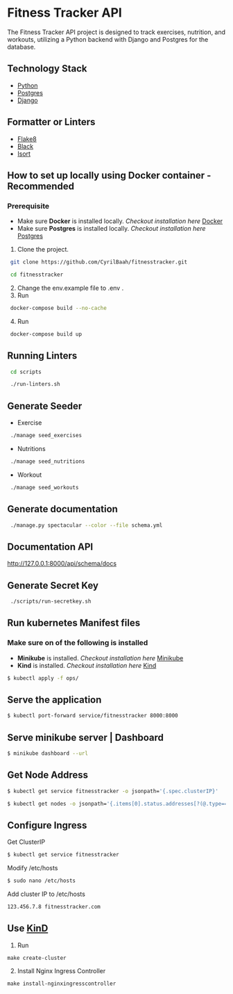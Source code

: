 # Fitness Tracker API
The Fitness Tracker API project is designed to track exercises, nutrition, and workouts, utilizing a Python backend with Django and Postgres for the database.

## Technology Stack
- [Python](https://www.python.org/ "python")
- [Postgres](https://www.postgresql.org/ "Postgres")
- [Django](https://www.django-rest-framework.org/ "Django")

## Formatter or Linters
- [Flake8](https://flake8.pycqa.org/en/latest/index.html# "Flake8")
- [Black](https://black.readthedocs.io/en/stable/ "Black") 
- [Isort](https://pycqa.github.io/isort/ "Isort")


## How to set up locally using Docker container - **Recommended**
### Prerequisite
- Make sure **Docker** is installed locally. *Checkout installation here* [Docker](https://www.docker.com/ "Docker")
- Make sure **Postgres** is installed locally. *Checkout installation here* [Postgres](https://www.postgresql.org/ "Postgres")

1. Clone the project.
```sh
 git clone https://github.com/CyrilBaah/fitnesstracker.git
```
```sh
 cd fitnesstracker
```
2. Change the env.example file to .env .
3. Run 
```sh
 docker-compose build --no-cache
```
4. Run 
```sh
 docker-compose build up
```

## Running Linters
```sh
 cd scripts
```
```sh
 ./run-linters.sh
```

## Generate Seeder
- Exercise
```sh
 ./manage seed_exercises
```
- Nutritions
```sh
 ./manage seed_nutritions
```
- Workout
```sh
 ./manage seed_workouts
```
## Generate documentation
```sh
 ./manage.py spectacular --color --file schema.yml
```

## Documentation API
http://127.0.0.1:8000/api/schema/docs

## Generate Secret Key
```sh
 ./scripts/run-secretkey.sh 
```

## Run kubernetes Manifest files
### Make sure on of the following is installed
 - **Minikube** is installed. *Checkout installation here* [Minikube](https://minikube.sigs.k8s.io/docs/ "Minikube")
 - **Kind** is installed. *Checkout installation here* [Kind](https://kind.sigs.k8s.io/ "Kind")

```sh
$ kubectl apply -f ops/
```

## Serve the application
```sh
$ kubectl port-forward service/fitnesstracker 8000:8000
```

## Serve minikube server | Dashboard
```sh
$ minikube dashboard --url
```
## Get Node Address

```sh
$ kubectl get service fitnesstracker -o jsonpath='{.spec.clusterIP}'
```

```sh
$ kubectl get nodes -o jsonpath='{.items[0].status.addresses[?(@.type=="InternalIP")].address}'
```

## Configure Ingress
Get ClusterIP
```sh
$ kubectl get service fitnesstracker
```
Modify /etc/hosts
```sh
$ sudo nano /etc/hosts
```
Add cluster IP to /etc/hosts
```bash
123.456.7.8 fitnesstracker.com
```

## Use [KinD](https://kind.sigs.k8s.io/ "KinD")
1. Run
```
make create-cluster
```
2. Install Nginx Ingress Controller
```
make install-nginxingresscontroller 
```
